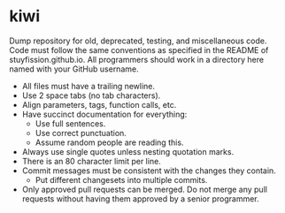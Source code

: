 kiwi
========
Dump repository for old, deprecated, testing, and miscellaneous code.
Code must follow the same conventions as specified in the README of
stuyfission.github.io. All programmers should work in a directory here
named with your GitHub username.
- All files must have a trailing newline.
- Use 2 space tabs (no tab characters).
- Align parameters, tags, function calls, etc.
- Have succinct documentation for everything:
  - Use full sentences.
  - Use correct punctuation.
  - Assume random people are reading this.
- Always use single quotes unless nesting quotation marks.
- There is an 80 character limit per line.
- Commit messages must be consistent with the changes they contain.
  - Put different changesets into multiple commits.
- Only approved pull requests can be merged. Do not merge any pull
  requests without having them approved by a senior programmer.
